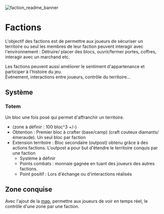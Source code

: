 ![faction_readme_banner](https://github.com/NathanDestrez/Minecraft_Big_Aventure/assets/113355529/ca2883ab-4e50-4745-9935-61676f29a2d1)

# Factions

L'objectif des factions est de permettre aux joueurs de sécuriser un territoire ou seul les membres de leur faction peuvent interagir avec l'environnement : Détruire/ placer des blocs, ouvrir/fermer portes, coffres, interagir avec un marchand etc.  

Les factions peuvent aussi améliorer le sentiment d'appartenance et participer à l'histoire du jeu. <br >
Événement, interactions entre joueurs, contrôle du territoire...

## Système 

### Totem 
Un bloc une fois posé qui permet d'affranchir un territoire.
- (zone à définir : 100 bloc^3 +/-)
- Obtention : Premier bloc à crafter (base/camp) (craft couteux diamants/ émeraude). Un seul bloc par faction
- Extension territoire : Bloc secondaire (outpost) obtenu grâce à des actions factions. L'outpost a pour but d'étendre le territoire conquis par une faction
    - Système à définir
    - Points combats : monnaie gagnée en tuant des joueurs des autres factions.
    - Point positif : Lors d'échange ou d'interactions réalisés

## Zone conquise 

Avec l'ajout de la [map](https://github.com/NathanDestrez/Minecraft_Big_Aventure/blob/9a104e8e91089e6e75953d4bd4a4612fa48c5300/Besoin%20d'aide/Map%20monde/README.md), permettre aux joueurs de voir en temps réel, le contrôle d'une zone par une faction. 


  


